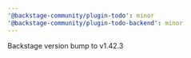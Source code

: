 ```yaml
---
'@backstage-community/plugin-todo': minor
'@backstage-community/plugin-todo-backend': minor
---
```


Backstage version bump to v1.42.3
